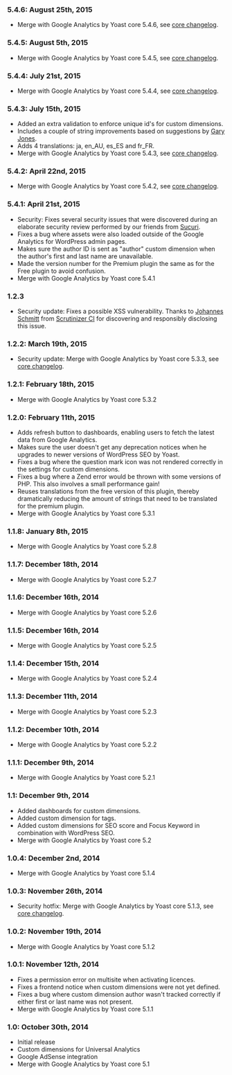 ### 5.4.6: August 25th, 2015
* Merge with Google Analytics by Yoast core 5.4.6, see [core changelog](https://wordpress.org/plugins/google-analytics-for-wordpress/changelog/).

### 5.4.5: August 5th, 2015
* Merge with Google Analytics by Yoast core 5.4.5, see [core changelog](https://wordpress.org/plugins/google-analytics-for-wordpress/changelog/).

### 5.4.4: July 21st, 2015
* Merge with Google Analytics by Yoast core 5.4.4, see [core changelog](https://wordpress.org/plugins/google-analytics-for-wordpress/changelog/).

### 5.4.3: July 15th, 2015
* Added an extra validation to enforce unique id's for custom dimensions.
* Includes a couple of string improvements based on suggestions by [Gary Jones](https://github.com/GaryJones).
* Adds 4 translations: ja, en_AU, es_ES and fr_FR.
* Merge with Google Analytics by Yoast core 5.4.3, see [core changelog](https://wordpress.org/plugins/google-analytics-for-wordpress/changelog/).

### 5.4.2: April 22nd, 2015
* Merge with Google Analytics by Yoast core 5.4.2, see [core changelog](https://wordpress.org/plugins/google-analytics-for-wordpress/changelog/).

### 5.4.1: April 21st, 2015
* Security: Fixes several security issues that were discovered during an elaborate security review performed by our friends from [Sucuri](https://sucuri.net/).
* Fixes a bug where assets were also loaded outside of the Google Analytics for WordPress admin pages.
* Makes sure the author ID is sent as "author" custom dimension when the author's first and last name are unavailable.
* Made the version number for the Premium plugin the same as for the Free plugin to avoid confusion.
* Merge with Google Analytics by Yoast core 5.4.1

### 1.2.3
* Security update: Fixes a possible XSS vulnerability. Thanks to [Johannes Schmitt](https://github.com/schmittjoh) from [Scrutinizer CI](https://scrutinizer-ci.com/) for discovering and responsibly disclosing this issue.

### 1.2.2: March 19th, 2015
* Security update: Merge with Google Analytics by Yoast core 5.3.3, see [core changelog](https://wordpress.org/plugins/google-analytics-for-wordpress/changelog/).

### 1.2.1: February 18th, 2015
* Merge with Google Analytics by Yoast core 5.3.2

### 1.2.0: February 11th, 2015
* Adds refresh button to dashboards, enabling users to fetch the latest data from Google Analytics.
* Makes sure the user doesn't get any deprecation notices when he upgrades to newer versions of WordPress SEO by Yoast.
* Fixes a bug where the question mark icon was not rendered correctly in the settings for custom dimensions.
* Fixes a bug where a Zend error would be thrown with some versions of PHP. This also involves a small performance gain!
* Reuses translations from the free version of this plugin, thereby dramatically reducing the amount of strings that need to be translated for the premium plugin.
* Merge with Google Analytics by Yoast core 5.3.1

### 1.1.8: January 8th, 2015
* Merge with Google Analytics by Yoast core 5.2.8

### 1.1.7: December 18th, 2014
* Merge with Google Analytics by Yoast core 5.2.7

### 1.1.6: December 16th, 2014
* Merge with Google Analytics by Yoast core 5.2.6

### 1.1.5: December 16th, 2014
* Merge with Google Analytics by Yoast core 5.2.5

### 1.1.4: December 15th, 2014
* Merge with Google Analytics by Yoast core 5.2.4

### 1.1.3: December 11th, 2014
* Merge with Google Analytics by Yoast core 5.2.3

### 1.1.2: December 10th, 2014
* Merge with Google Analytics by Yoast core 5.2.2

### 1.1.1: December 9th, 2014
* Merge with Google Analytics by Yoast core 5.2.1

### 1.1: December 9th, 2014
* Added dashboards for custom dimensions.
* Added custom dimension for tags.
* Added custom dimensions for SEO score and Focus Keyword in combination with WordPress SEO.
* Merge with Google Analytics by Yoast core 5.2

### 1.0.4: December 2nd, 2014
* Merge with Google Analytics by Yoast core 5.1.4

### 1.0.3: November 26th, 2014
* Security hotfix: Merge with Google Analytics by Yoast core 5.1.3, see [core changelog](https://wordpress.org/plugins/google-analytics-for-wordpress/changelog/).

### 1.0.2: November 19th, 2014
* Merge with Google Analytics by Yoast core 5.1.2

### 1.0.1: November 12th, 2014
* Fixes a permission error on multisite when activating licences.
* Fixes a frontend notice when custom dimensions were not yet defined.
* Fixes a bug where custom dimension author wasn't tracked correctly if either first or last name was not present.
* Merge with Google Analytics by Yoast core 5.1.1

### 1.0: October 30th, 2014
* Initial release
* Custom dimensions for Universal Analytics
* Google AdSense integration
* Merge with Google Analytics by Yoast core 5.1